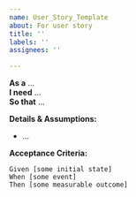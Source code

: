 ```yaml
---
name: User_Story_Template
about: For user story
title: ''
labels: ''
assignees: ''

---
```


**As a** ...  
**I need** ...  
**So that** ...  

**Details & Assumptions:** 
* ...

**Acceptance Criteria:**

```gherkin
Given [some initial state]
When [some event]
Then [some measurable outcome]
```
